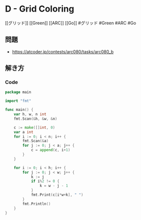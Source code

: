 # D - Grid Coloring
[[グリッド]] [[Green]] [[ARC]] [[Go]]
#グリッド #Green #ARC #Go 

## 問題
- https://atcoder.jp/contests/arc080/tasks/arc080_b

## 解き方
### Code
```go
package main

import "fmt"

func main() {
	var h, w, n int
	fmt.Scan(&h, &w, &n)

	c := make([]int, 0)
	var a int
	for i := 0; i < n; i++ {
		fmt.Scan(&a)
		for j := 0; j < a; j++ {
			c = append(c, i+1)
		}
	}

	for i := 0; i < h; i++ {
		for j := 0; j < w; j++ {
			k := j
			if i%2 != 0 {
				k = w - j - 1
			}
			fmt.Print(c[i*w+k], " ")
		}
		fmt.Println()
	}
}
```
